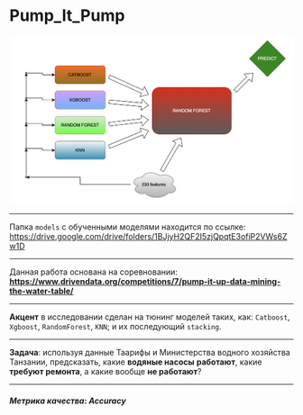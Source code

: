# Pump_It_Pump

<img src='images/diagramma2.png' />

---

Папка `models` с обученными моделями находится по ссылке: https://drive.google.com/drive/folders/1BJjyH2QF2I5zjQpqtE3ofiP2VWs6Zw1D

<div class="alert alert-info">
    
---
    
Данная работа основана на соревновании: **https://www.drivendata.org/competitions/7/pump-it-up-data-mining-the-water-table/**
    
---
    
**Акцент** в исследовании сделан на тюнинг моделей таких, как: `Catboost`, `Xgboost`, `RandomForest`, `KNN`; и их последующий `stacking`.  
    
---   
    
**Задача**: используя данные Таарифы и Министерства водного хозяйства Танзании, предсказать, какие **водяные насосы** **работают**, какие **требуют ремонта**, а какие вообще **не работают**?
    
---
#### $Метрика\ качества$: ***Accuracy***
